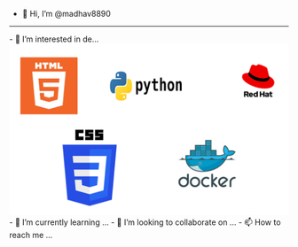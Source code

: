 - 👋 Hi, I’m @madhav8890
<hr>
- 👀 I’m interested in de...
<img src="https://github.com/madhav8890/my-image/blob/9253b1f62381b6b2dbee3bd03284490920cfa2f4/my%20image.png?raw=true">
- 🌱 I’m currently learning ...
- 💞️ I’m looking to collaborate on ...
- 📫 How to reach me ...

<!---
madhav8890/madhav8890 is a ✨ special ✨ repository because its `README.md` (this file) appears on your GitHub profile.
You can click the Preview link to take a look at your changes.
--->
